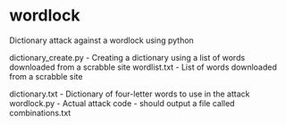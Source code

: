 # wordlock
Dictionary attack against a wordlock using python

dictionary_create.py - Creating a dictionary using a list of words downloaded from a scrabble site
wordlist.txt - List of words downloaded from a scrabble site

dictionary.txt - Dictionary of four-letter words to use in the attack
wordlock.py - Actual attack code - should output a file called combinations.txt
